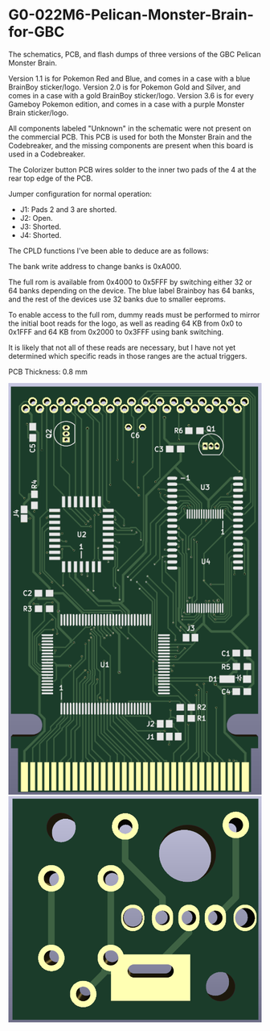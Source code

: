 # G0-022M6-Pelican-Monster-Brain-for-GBC
The schematics, PCB, and flash dumps of three versions of the GBC Pelican Monster Brain.

Version 1.1 is for Pokemon Red and Blue, and comes in a case with a blue BrainBoy sticker/logo.
Version 2.0 is for Pokemon Gold and Silver, and comes in a case with a gold BrainBoy sticker/logo.
Version 3.6 is for every Gameboy Pokemon edition, and comes in a case with a purple Monster Brain sticker/logo.

All components labeled "Unknown" in the schematic were not present on the commercial PCB. This PCB is used for both the Monster Brain and the Codebreaker, and the missing components are present when this board is used in a Codebreaker.

The Colorizer button PCB wires solder to the inner two pads of the 4 at the rear top edge of the PCB.

Jumper configuration for normal operation: 

- J1: Pads 2 and 3 are shorted.
- J2: Open.
- J3: Shorted.
- J4: Shorted.

The CPLD functions I've been able to deduce are as follows:

The bank write address to change banks is 0xA000.

The full rom is available from 0x4000 to 0x5FFF by switching either 32 or 64 banks depending on the device. The blue label Brainboy has 64 banks, and the rest of the devices use 32 banks due to smaller eeproms.

To enable access to the full rom, dummy reads must be performed to mirror the initial boot reads for the logo, as well as reading 64 KB from 0x0 to 0x1FFF and 64 KB from 0x2000 to 0x3FFF using bank switching. 

It is likely that not all of these reads are necessary, but I have not yet determined which specific reads in those ranges are the actual triggers.

PCB Thickness: 0.8 mm

![image](https://github.com/RWeick/G0-022M6-Pelican-Monster-Brain-for-GBC/blob/main/MonsterBrain.png)
![image](https://github.com/RWeick/G0-022M6-Pelican-Monster-Brain-for-GBC/blob/main/ButtonBoard.png)
